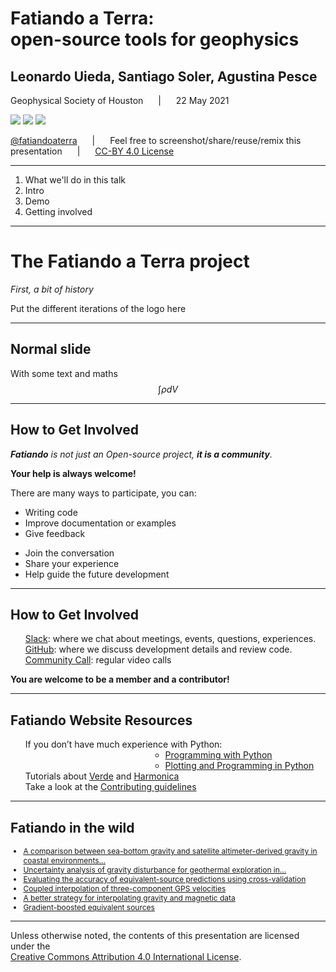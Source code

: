 <!--
This file defines the contents of each slide.
The reveal.js configuration can be found in index.html
-->

<!-- .slide: class="slide-title" data-background-color="#000000" data-background-image="assets/background.svg" data-background-repeat="no-repeat" data-background-position="center" -->

# Fatiando a Terra:<br>open-source tools for geophysics

## Leonardo Uieda, Santiago Soler, Agustina Pesce

Geophysical Society of Houston <span style="margin: 0 20px">|</span> 22 May 2021

<div class="r-stretch">
</div>

<img src="assets/university-of-liverpool-white.png" class="title-logo">
<!-- Replace with CONICET and San Juan logos -->
<img src="assets/university-of-liverpool-white.png" class="title-logo">
<img src="assets/university-of-liverpool-white.png" class="title-logo">

<i class="fab fa-twitter fa-fw"></i> [@fatiandoaterra](https://twitter.com/fatiandoaterra)
<span style="margin: 0 20px">|</span>
<i class="fa fa-camera"></i>
Feel free to screenshot/share/reuse/remix this presentation
<span style="margin: 0 20px">|</span>
[<i class="fab fa-creative-commons"></i><i class="fab fa-creative-commons-by"></i> CC-BY 4.0 License](https://creativecommons.org/licenses/by/4.0/)

---

<div class="centered">
<div class="huge">

1. What we'll do in this talk
1. Intro
1. Demo
1. Getting involved

</div>
</div>

---

<!-- .slide: class="slide-transition" data-background-color="rgb(25, 34, 55)" -->

<div class="centered">
<div>

# The Fatiando a Terra project

_First, a bit of history_

Put the different iterations of the logo here

</div>
</div>

---

## Normal slide

With some text and maths $$\int \rho dV$$

---

## How to Get Involved

_**Fatiando** is not just an Open-source project, **it is a community**._

**Your help is always welcome!**

There are many ways to participate, you can:

<div class="container">
<div class="col-left">
<ul>
<li class="fragment"> Writing code</li>
<li class="fragment">Improve documentation or examples</li>
<li class="fragment">Give feedback</li>
</lu>
</div>
<div class="col-right">
<ul>
<li class="fragment">Join the conversation</li>
<li class="fragment">Share your experience </li>
<li class="fragment">Help guide the future development</li>
</ul>
</div>
</div>

---

## How to Get Involved

<ul style="list-style:none; text-align:left">
<li class="fragment">
<i class="fab fa-slack"></i> <a href="http://contact.fatiando.org/">Slack</a>:
where we chat about meetings, events, questions, experiences.
</li>
<li class="fragment">
<i class="fab fa-github"></i> <a href="https://github.com/fatiando/">GitHub</a>:
where we discuss development details and review code.
</li>
<li class="fragment">
<i class="fa fa-microphone-alt"></i>
<a href="http://calendar.fatiando.org">Community Call</a>: regular video calls
</li>
</ul>

<div class="fragment">

**You are welcome to be a member and a contributor!**
<i class="fas fa-rocket"></i>

</div>

---

## Fatiando Website Resources

<ul style="list-style:none;">
<li class="fragment">
<i class="fa fa-book"></i> If you don’t have much experience with Python:
    <ul style="margin-left:200px;">
    <li><a href="https://swcarpentry.github.io/python-novice-inflammation/">Programming with Python</a>
    </li>
    <li>
    <a href="https://swcarpentry.github.io/python-novice-gapminder/">Plotting and Programming in Python</a>
    </li>
    </ul>
</li>
<li class="fragment">
<i class="fab fa-youtube"></i>
Tutorials about <a href="https://www.youtube.com/watch?v=-xZdNdvzm3E">Verde</a>
and <a href="https://www.youtube.com/watch?v=0bxZcCAr6bwab_channel=SoftwareUnderground">Harmonica</a>
</li>
<li class="fragment">
<i class="fa fa-cog"></i>
Take a look at the
<a href="https://github.com/fatiando/contributing/blob/master/CONTRIBUTING.md"> Contributing guidelines</a>
</li>
</ul>

---

## Fatiando in the wild

<div style="font-size:12px">
<ul>
<li> <a href="https://meetingorganizer.copernicus.org/EGU21/EGU21-3101.html">A
comparison between sea-bottom gravity and satellite altimeter-derived gravity
in coastal environments...</a></li>
<li><a href="https://eartharxiv.org/repository/view/1917/">Uncertainty analysis
of gravity disturbance for geothermal exploration in...</a></li>
<li><a href="https://www.leouieda.com/talks/egu2020.html">Evaluating the
accuracy of equivalent-source predictions using cross-validation</a></li>
<li><a href="https://www.leouieda.com/posters/agu2018.html">Coupled
interpolation of three-component GPS velocities</a></li>
<li><a href="https://santisoler.github.io/presentations/egu2020.html">A better
strategy for interpolating gravity and magnetic data</a></li>
<li><a href="https://www.compgeolab.org/publications/eql-gradient-boosted.html">
Gradient-boosted equivalent sources</a></li>
</ul>
</div>

---

<!-- .slide: class="slide-license" -->

<div class="centered">
<div>

<p class="license-icons">
<i class="fab fa-creative-commons"></i><i class="fab fa-creative-commons-by"></i>
</p>

Unless otherwise noted,
the contents of this presentation are
licensed under the
<br>
[Creative Commons Attribution 4.0 International License](https://creativecommons.org/licenses/by/4.0/).

</div>
</div>
